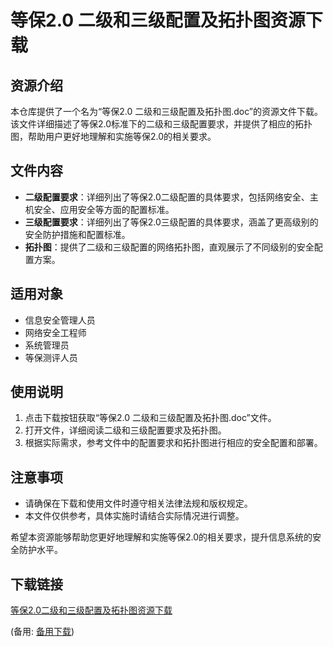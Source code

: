 # 等保2.0 二级和三级配置及拓扑图资源下载

## 资源介绍

本仓库提供了一个名为“等保2.0 二级和三级配置及拓扑图.doc”的资源文件下载。该文件详细描述了等保2.0标准下的二级和三级配置要求，并提供了相应的拓扑图，帮助用户更好地理解和实施等保2.0的相关要求。

## 文件内容

- **二级配置要求**：详细列出了等保2.0二级配置的具体要求，包括网络安全、主机安全、应用安全等方面的配置标准。
- **三级配置要求**：详细列出了等保2.0三级配置的具体要求，涵盖了更高级别的安全防护措施和配置标准。
- **拓扑图**：提供了二级和三级配置的网络拓扑图，直观展示了不同级别的安全配置方案。

## 适用对象

- 信息安全管理人员
- 网络安全工程师
- 系统管理员
- 等保测评人员

## 使用说明

1. 点击下载按钮获取“等保2.0 二级和三级配置及拓扑图.doc”文件。
2. 打开文件，详细阅读二级和三级配置要求及拓扑图。
3. 根据实际需求，参考文件中的配置要求和拓扑图进行相应的安全配置和部署。

## 注意事项

- 请确保在下载和使用文件时遵守相关法律法规和版权规定。
- 本文件仅供参考，具体实施时请结合实际情况进行调整。

希望本资源能够帮助您更好地理解和实施等保2.0的相关要求，提升信息系统的安全防护水平。

## 下载链接
[等保2.0二级和三级配置及拓扑图资源下载](https://pan.quark.cn/s/7b9662e03318) 

(备用: [备用下载](https://pan.baidu.com/s/1RHrPAn3k5N_DxBpZvUts9Q?pwd=1234))
